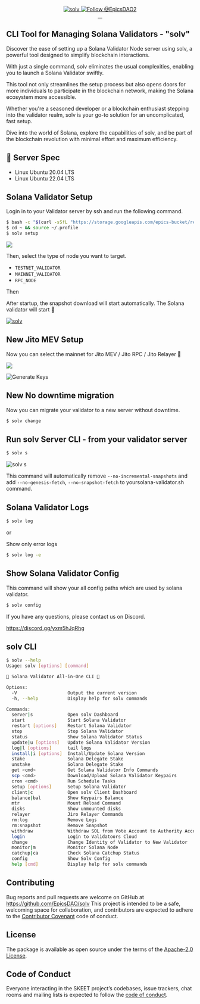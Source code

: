 <p align="center">
  <a href="https://solv.epics.dev/">
    <img src="https://storage.googleapis.com/epics-bucket/solv/assets/v3/solvEN.png" alt="solv" />
  </a>

  <a href="https://twitter.com/intent/follow?screen_name=EpicsDAO2">
    <img src="https://img.shields.io/twitter/follow/EpicsDAO2.svg?label=Follow%20@EpicsDAO2" alt="Follow @EpicsDAO2" />
  </a>
  <br/>
  <a aria-label="npm version" href="https://www.npmjs.com/package/@epics-dao/solv">
    <img alt="" src="https://badgen.net/npm/v/@epics-dao/solv">
  </a>
  <a aria-label="Downloads Number" href="https://www.npmjs.com/package/@epics-dao/solv">
    <img alt="" src="https://badgen.net/npm/dt/@epics-dao/solv">
  </a>
  <a aria-label="License" href="https://github.com/EpicsDAO/solv/blob/master/LICENSE.txt">
    <img alt="" src="https://badgen.net/badge/license/Apache/blue">
  </a>
    <a aria-label="Code of Conduct" href="https://github.com/EpicsDAO/solv/blob/master/CODE_OF_CONDUCT.md">
    <img alt="" src="https://img.shields.io/badge/Contributor%20Covenant-2.1-4baaaa.svg">
  </a>
</p>

## CLI Tool for Managing Solana Validators - "solv"

Discover the ease of setting up a Solana Validator Node server using solv, a powerful tool designed to simplify blockchain interactions.

With just a single command, solv eliminates the usual complexities, enabling you to launch a Solana Validator swiftly.

This tool not only streamlines the setup process but also opens doors for more individuals to participate in the blockchain network, making the Solana ecosystem more accessible.

Whether you're a seasoned developer or a blockchain enthusiast stepping into the validator realm, solv is your go-to solution for an uncomplicated, fast setup.

Dive into the world of Solana, explore the capabilities of solv, and be part of the blockchain revolution with minimal effort and maximum efficiency.

## 📖 Server Spec

- Linux Ubuntu 20.04 LTS
- Linux Ubuntu 22.04 LTS

## Solana Validator Setup

Login in to your Validator server by ssh and run the following command.

```bash
$ bash -c "$(curl -sSfL "https://storage.googleapis.com/epics-bucket/resource/solv/v4.1.1/install")"
$ cd ~ && source ~/.profile
$ solv setup
```

![](https://storage.googleapis.com/zenn-user-upload/949db29fc401-20240131.png)

Then, select the type of node you want to target.

- `TESTNET_VALIDATOR`
- `MAINNET_VALIDATOR`
- `RPC_NODE`

Then

After startup, the snapshot download will start automatically.
The Solana validator will start 🎊

[![solv](https://storage.googleapis.com/epics-bucket/Validator/solv-install-top.gif)](https://youtu.be/rY4bajhRJgw)

## New Jito MEV Setup

Now you can select the mainnet for Jito MEV / Jito RPC / Jito Relayer 🎉

![](https://storage.googleapis.com/epics-bucket/solv/assets/mainnet-select.png)

![Generate Keys](https://storage.googleapis.com/epics-bucket/solv/assets/generate-keys.png)

## New No downtime migration

Now you can migrate your validator to a new server without downtime.

```bash
$ solv change
```

## Run solv Server CLI - from your validator server

```bash
$ solv s
```

![solv s](https://storage.googleapis.com/epics-bucket/solv/assets/solv-s.png)

This command will automatically remove `--no-incremental-snapshots` and add `--no-genesis-fetch`, `--no-snapshot-fetch` to yoursolana-validator.sh command.

## Solana Validator Logs

```bash
$ solv log
```

or

Show only error logs

```bash
$ solv log -e
```

## Show Solana Validator Config

This command will show your all config paths which are used by solana validator.

```bash
$ solv config
```

If you have any questions, please contact us on Discord.

https://discord.gg/yxm5hJqRhg

## solv CLI

```bash
$ solv --help
Usage: solv [options] [command]

💎 Solana Validator All-in-One CLI 💎

Options:
  -V                   Output the current version
  -h, --help           Display help for solv commands

Commands:
  server|s             Open solv Dashboard
  start                Start Solana Validator
  restart [options]    Restart Solana Validator
  stop                 Stop Solana Validator
  status               Show Solana Validator Status
  update|u [options]   Update Solana Validator Version
  log|l [options]      tail logs
  install|i [options]  Install/Update Solana Version
  stake                Solana Delegate Stake
  unstake              Solana Delegate Stake
  get <cmd>            Get Solana Validator Info Commands
  scp <cmd>            Download/Upload Solana Validator Keypairs
  cron <cmd>           Run Schedule Tasks
  setup [options]      Setup Solana Validator
  client|c             Open solv Client Dashboard
  balance|bal          Show Keypairs Balance
  mtr                  Mount Reload Command
  disks                Show unmounted disks
  relayer              Jiro Relayer Commands
  rm:log               Remove Logs
  rm:snapshot          Remove Snapshot
  withdraw             Withdraw SOL from Vote Account to Authority Account
  login                Login to Validatoors Cloud
  change               Change Identity of Validator to New Validator
  monitor|m            Monitor Solana Node
  catchup|ca           Check Solana Catchup Status
  config               Show Solv Config
  help [cmd]           Display help for solv commands
```

## Contributing

Bug reports and pull requests are welcome on GitHub at https://github.com/EpicsDAO/solv This project is intended to be a safe, welcoming space for collaboration, and contributors are expected to adhere to the [Contributor Covenant](http://contributor-covenant.org) code of conduct.

## License

The package is available as open source under the terms of the [Apache-2.0 License](https://www.apache.org/licenses/LICENSE-2.0).

## Code of Conduct

Everyone interacting in the SKEET project’s codebases, issue trackers, chat rooms and mailing lists is expected to follow the [code of conduct](https://github.com/EpicsDAO/solv/blob/master/CODE_OF_CONDUCT.md).
